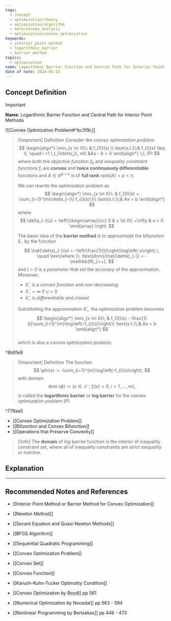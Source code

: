 ```yaml
---
tags:
  - concept
  - optimization/theory
  - optimization/algorithm
  - math/convex_analysis
  - optimization/convex_optimization
keywords:
  - interior_point_method
  - logarithmic_barrier
  - barrier_method
topics:
  - optimization
name: Logarithmic Barrier Function and Central Path for Interior Point Methods
date of note: 2024-05-12
---
```


## Concept Definition

>[!important]
>**Name**: Logarithmic Barrier Function and Central Path for Interior Point Methods

![[Convex Optimization Problem#^bc3f9c]]


>[!important] Definition
>Consider the *convex optimization problem*
>$$
>\begin{align*}
>\min_{x \in X}\; & f_{0}(x) \\
>\text{s.t.}\;& f_{i}(x) \leq 0, \quad i =1 \,{,}\ldots{,}\, m\\
>&Ax - b = 0
\end{align*}
>\;\; (P)
>$$
>where both the *objective function* $f_{0}$ and *inequality constraint functions* $f_{i}$ are **convex** and **twice continuously differentiable** functions and $A \in \mathbb{R}^{p \times n}$ is of **full rank** $\text{rank}(A) = p < n.$
>
>We can rewrite the optimization problem as
>$$
>\begin{align*}
>\min_{x \in X}\; & f_{0}(x) + \sum_{i=1}^{m}\delta_{-}\{ f_{i}(x)\}\\
>\text{s.t.}\;& Ax  = b
\end{align*}
>$$
>where 
>$$
>\delta_{-}(u) = \left\{\begin{array}{cc}
> 0 & u \le 0\\
> +\infty & u > 0
>\end{array}
>\right.
>$$
>
>The basic idea of the **barrier method** is to *approximate* the bifunction $\delta_{-}$ by the function
>$$
>\hat{\delta}_{-}(u) = -\left(\frac{1}{t}\right)\log\left(-u\right),\, \quad \text{where }\; \text{dom}(\hat{\delta}_{-}) = - \mathbb{R}_{++}, 
>$$
>and $t >0$ is a *parameter* that set the accuracy of the approximation. Moreover,
>- $\hat{\delta}_{-}$ is a *convex function* and *non-decreasing*.
>- $\hat{\delta}_{-} = \infty$ if $u >0$
>- $\hat{\delta}_{-}$ is *differentiable* and *closed*
>  
>Substituting the approximation  $\hat{\delta}_{-}$, the optimization problem becomes
>$$
>\begin{align*}
>\min_{x \in X}\; & f_{0}(x) - \frac{1}{t}\sum_{i=1}^{m}\log\left(-f_{i}(x)\right)\\
>\text{s.t.}\;& Ax  = b
\end{align*}
>$$  
>which is also a *convex optimization problem*. 

^8b91e9

>[!important] Definition
>The function 
>$$
>\phi(x) :=  -\sum_{i=1}^{m}\log\left(-f_{i}(x)\right), 
>$$
>with domain
>$$
>\text{dom }(\phi) := \{ x\in \mathcal{X}: f_{i}(x) <0, \; i=1 \,{,}\ldots{,}\,m \},
>$$
>is called the **logarithmic barrier** or **log barrier** for the convex optimization problem $(P)$

^779aa5

- [[Convex Optimization Problem]]
- [[Bifunction and Convex Bifunction]]
- [[Operations that Preserve Convexity]]

>[!info]
>The **domain** of log barrier function is the interior of inequality constraint set, where all of inequality constraints are *strict inequality* or *inactive*.


## Explanation





-----------
##  Recommended Notes and References


- [[Interior Point Method or Barrier Method for Convex Optimization]]
- [[Newton Method]]
- [[Secant Equation and Quasi-Newton Methods]]
- [[BFGS Algorithm]]



- [[Sequential Quadratic Programming]]
- [[Convex Optimization Problem]]
- [[Convex Set]]
- [[Convex Function]]
- [[Karush-Kuhn-Tucker Optimality Condition]]

- [[Convex Optimization by Boyd]] pp 561
- [[Numerical Optimization by Nocedal]] pp 563 - 594
- [[Nonlinear Programming by Bertsekas]] pp 446 - 473